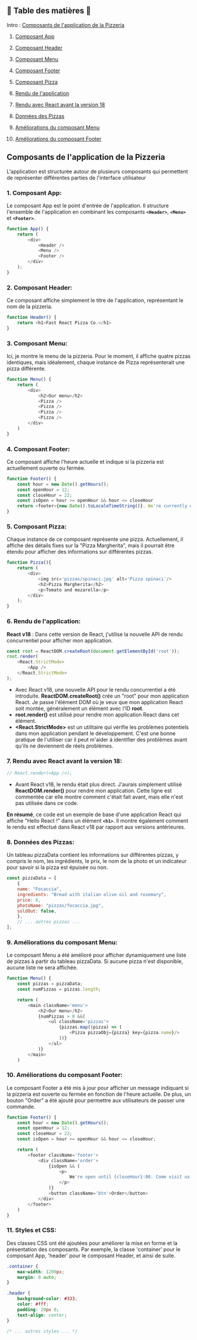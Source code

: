 ## 🍕 Table des matières 🍕
Intro : [Composants de l'application de la Pizzeria](#composants-de-lapplication-de-la-pizzeria)

  1. [Composant App](#1-composant-app)
  
  2. [Composant Header](#2-composant-header)
  
  3. [Composant Menu](#3-composant-menu)
  
  4. [Composant Footer](#4-composant-footer)
  
  5. [Composant Pizza](#5-composant-pizza)
  
  6. [Rendu de l'application](#6-rendu-de-lapplication)
  
  7. [Rendu avec React avant la version 18](#7-rendu-avec-react-avant-la-version-18)
  
  8. [Données des Pizzas](#8-données-des-pizzas)
  
  9. [Améliorations du composant Menu](#9-améliorations-du-composant-menu)
  
  10. [Améliorations du composant Footer](#10-améliorations-du-composant-footer)
  

## Composants de l'application de la Pizzeria

L'application est structurée autour de plusieurs composants qui permettent de représenter différentes parties de l'interface utilisateur

### 1. **Composant App**:
Le composant App est le point d'entrée de l'application. Il structure l'ensemble de l'application en combinant les composants **`<Header>`**, **`<Menu>`** et **`<Footer>`**.

```javascript
function App() {
    return (
        <div>
            <Header />  
            <Menu />
            <Footer />
        </div>
    );
}
```
### 2. **Composant Header**:
Ce composant affiche simplement le titre de l'application, représentant le nom de la pizzeria.
```javascript
function Header() {
    return <h1>Fast React Pizza Co.</h1>
}
```
### 3. **Composant Menu**:
Ici, je montre le menu de la pizzeria. Pour le moment, il affiche quatre pizzas identiques, mais idéalement, chaque instance de Pizza représenterait une pizza différente.

```javascript
function Menu() {
    return (
        <div>
            <h2>Our menu</h2>
            <Pizza />
            <Pizza />
            <Pizza />
            <Pizza />
        </div>
    )
}
```

### 4. **Composant Footer**:
Ce composant affiche l'heure actuelle et indique si la pizzeria est actuellement ouverte ou fermée.

```javascript
function Footer() {
    const hour = new Date().getHours();
    const openHour = 12;
    const closeHour = 22;
    const isOpen = hour >= openHour && hour <= closeHour
    return <footer>{new Date().toLocaleTimeString()}. We're currently open !</footer>
}
```

### 5. **Composant Pizza**:
Chaque instance de ce composant représente une pizza. Actuellement, il affiche des détails fixes sur la "Pizza Margherita", mais il pourrait être étendu pour afficher des informations sur différentes pizzas.

```javascript
function Pizza(){
    return ( 
        <div>
            <img src='pizzas/spinaci.jpg' alt='Pizza spinaci'/>
            <h2>Pizza Margherita</h2>
            <p>Tomato and mozarella</p>
        </div> 
    );
}
```

### 6. **Rendu de l'application**:
**React v18** : Dans cette version de React, j'utilise la nouvelle API de rendu concurrentiel pour afficher mon application.

```javascript
const root = ReactDOM.createRoot(document.getElementById('root'));
root.render(
    <React.StrictMode> 
        <App /> 
    </React.StrictMode>
);
```
- Avec React v18, une nouvelle API pour le rendu concurrentiel a été introduite. **ReactDOM.createRoot()** crée un "root" pour mon application React. Je passe l'élément DOM où je veux que mon application React soit montée, généralement un élément avec l'ID **root**.
- **root.render()** est utilisé pour rendre mon application React dans cet élément.
- **<React.StrictMode>** est un utilitaire qui vérifie les problèmes potentiels dans mon application pendant le développement. C'est une bonne pratique de l'utiliser car il peut m'aider à identifier des problèmes avant qu'ils ne deviennent de réels problèmes.

### 7. **Rendu avec React avant la version 18**:
```javascript
// React.render(<App />);
```

- Avant React v18, le rendu était plus direct. J'aurais simplement utilisé **ReactDOM.render()** pour rendre mon application. Cette ligne est commentée car elle montre comment c'était fait avant, mais elle n'est pas utilisée dans ce code.

**En résumé**, ce code est un exemple de base d'une application React qui affiche "Hello React !" dans un élément **`<h1>`**. Il montre également comment le rendu est effectué dans React v18 par rapport aux versions antérieures.

### 8. **Données des Pizzas**:

Un tableau pizzaData contient les informations sur différentes pizzas, y compris le nom, les ingrédients, le prix, le nom de la photo et un indicateur pour savoir si la pizza est épuisée ou non.

```javascript
const pizzaData = [
    {
    name: "Focaccia",
    ingredients: "Bread with italian olive oil and rosemary",
    price: 6,
    photoName: "pizzas/focaccia.jpg",
    soldOut: false,
    },
    // ... autres pizzas ...
];
```

### 9. **Améliorations du composant Menu**:

Le composant Menu a été amélioré pour afficher dynamiquement une liste de pizzas à partir du tableau pizzaData. Si aucune pizza n'est disponible, aucune liste ne sera affichée.

```javascript
function Menu() {
    const pizzas = pizzaData;
    const numPizzas = pizzas.length;

    return (
        <main className='menu'>
            <h2>Our menu</h2>
            {numPizzas > 0 &&(     
                <ul className='pizzas'>
                    {pizzas.map((pizza) => (
                        <Pizza pizzaObj={pizza} key={pizza.name}/>
                    ))}
                </ul>
            )}
        </main>
    )

```

### 10. **Améliorations du composant Footer**:

Le composant Footer a été mis à jour pour afficher un message indiquant si la pizzeria est ouverte ou fermée en fonction de l'heure actuelle. De plus, un bouton "Order" a été ajouté pour permettre aux utilisateurs de passer une commande.

```javascript
function Footer() {
    const hour = new Date().getHours();
    const openHour = 12;
    const closeHour = 22;
    const isOpen = hour >= openHour && hour <= closeHour;

    return (
        <footer className='footer'>
            <div className='order'>
                {isOpen && (
                    <p>
                        We're open until {closeHour}:00. Come visit us or order online.
                    </p>
                )}
                <button className='btn'>Order</button>
            </div>
        </footer>
    )
}
```

### 11. **Styles et CSS**:

Des classes CSS ont été ajoutées pour améliorer la mise en forme et la présentation des composants. Par exemple, la classe 'container' pour le composant App, 'header' pour le composant Header, et ainsi de suite.

```css
.container {
    max-width: 1200px;
    margin: 0 auto;
}

.header {
    background-color: #333;
    color: #fff;
    padding: 20px 0;
    text-align: center;
}

/* ... autres styles ... */
```